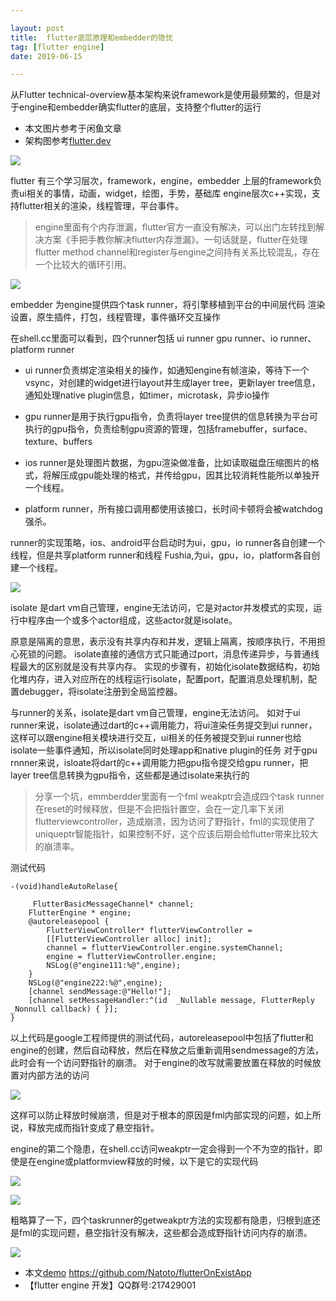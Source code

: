 ```yaml
---

layout: post
title:  flutter底层原理和embedder的隐忧
tag: [flutter engine]
date: 2019-06-15

---
```

 
 
 从Flutter technical-overview基本架构来说framework是使用最频繁的，但是对于engine和embedder确实flutter的底层，支持整个flutter的运行
 
 * 本文图片参考于闲鱼文章
 * 架构图参考[flutter.dev](https://flutter.dev/docs/resources/technical-overview)


![](https://user-gold-cdn.xitu.io/2019/6/15/16b5b64545ea5113?w=1588&h=884&f=png&s=106964)

flutter 有三个学习层次，framework，engine，embedder
上层的framework负责ui相关的事情，动画，widget，绘图，手势，基础库
engine层次c++实现，支持flutter相关的渲染，线程管理，平台事件。

> engine里面有个内存泄漏，flutter官方一直没有解决，可以出门左转找到解决方案《手把手教你解决flutter内存泄漏》。一句话就是，flutter在处理flutter method channel和register与engine之间持有关系比较混乱，存在一个比较大的循环引用。


![](https://user-gold-cdn.xitu.io/2019/6/15/16b5b61aaad058c3?w=731&h=357&f=png&s=25065)


embedder 为engine提供四个task runner，将引擎移植到平台的中间层代码
渲染设置，原生插件，打包，线程管理，事件循环交互操作

在shell.cc里面可以看到，四个runner包括 ui runner gpu runner、io runner、platform runner


* ui runner负责绑定渲染相关的操作，如通知engine有帧渲染，等待下一个vsync，对创建的widget进行layout并生成layer tree，更新layer tree信息，通知处理native plugin信息，如timer，microtask，异步io操作

* gpu runner是用于执行gpu指令，负责将layer tree提供的信息转换为平台可执行的gpu指令，负责绘制gpu资源的管理，包括framebuffer，surface、texture、buffers

* ios runner是处理图片数据，为gpu渲染做准备，比如读取磁盘压缩图片的格式，将解压成gpu能处理的格式，并传给gpu，因其比较消耗性能所以单独开一个线程。

* platform runner，所有接口调用都使用该接口，长时间卡顿将会被watchdog强杀。

runner的实现策略，ios、android平台启动时为ui，gpu，io runner各自创建一个线程，但是共享platform runner和线程
Fushia,为ui，gpu，io，platform各自创建一个线程。




![](https://user-gold-cdn.xitu.io/2019/6/15/16b5b630686912a0?w=627&h=297&f=png&s=11919)

isolate 是dart vm自己管理，engine无法访问，它是对actor并发模式的实现，运行中程序由一个或多个actor组成，这些actor就是isolate。

原意是隔离的意思，表示没有共享内存和并发，逻辑上隔离，按顺序执行，不用担心死锁的问题。
isolate直接的通信方式只能通过port，消息传递异步，与普通线程最大的区别就是没有共享内存。
实现的步骤有，初始化isolate数据结构，初始化堆内存，进入对应所在的线程运行isolate，配置port，配置消息处理机制，配置debugger，将isolate注册到全局监控器。

与runner的关系，isolate是dart vm自己管理，engine无法访问。
如对于ui runner来说，isolate通过dart的c++调用能力，将ui渲染任务提交到ui runner，这样可以跟engine相关模块进行交互，ui相关的任务被提交到ui runner也给isolate一些事件通知，所以isolate同时处理app和native plugin的任务
对于gpu rnnner来说，isloate将dart的c++调用能力把gpu指令提交给gpu runner，把layer tree信息转换为gpu指令，这些都是通过isolate来执行的

 
> 分享一个坑，emmberdder里面有一个fml weakptr会造成四个task runner在reset的时候释放，但是不会把指针置空，会在一定几率下关闭flutterviewcontroller，造成崩溃，因为访问了野指针，fml的实现使用了uniqueptr智能指针，如果控制不好，这个应该后期会给flutter带来比较大的崩溃率。


测试代码
```
-(void)handleAutoRelase{
 
     FlutterBasicMessageChannel* channel;
    FlutterEngine * engine;
    @autoreleasepool {
        FlutterViewController* flutterViewController =
        [[FlutterViewController alloc] init];
        channel = flutterViewController.engine.systemChannel;
        engine = flutterViewController.engine;
        NSLog(@"engine111:%@",engine);
    }
    NSLog(@"engine222:%@",engine);
    [channel sendMessage:@"Hello!"];
    [channel setMessageHandler:^(id  _Nullable message, FlutterReply  _Nonnull callback) { }]; 
}
```

以上代码是google工程师提供的测试代码，autoreleasepool中包括了flutter和engine的创建，然后自动释放，然后在释放之后重新调用sendmessage的方法，此时会有一个访问野指针的崩溃。
对于engine的改写就需要放置在释放的时候放置对内部方法的访问

![](https://user-gold-cdn.xitu.io/2019/6/15/16b5b7e6cca95542?w=1484&h=724&f=png&s=206849)

这样可以防止释放时候崩溃，但是对于根本的原因是fml内部实现的问题，如上所说，释放完成而指针变成了悬空指针。

engine的第二个隐患，在shell.cc访问weakptr一定会得到一个不为空的指针，即使是在engine或platformview释放的时候，以下是它的实现代码

![](https://user-gold-cdn.xitu.io/2019/6/15/16b5b82d301bf985?w=1438&h=852&f=png&s=187994)

![](https://user-gold-cdn.xitu.io/2019/6/15/16b5b82144b3e46a?w=1450&h=886&f=png&s=243688)

粗略算了一下，四个taskrunner的getweakptr方法的实现都有隐患，归根到底还是fml的实现问题，悬空指针没有解决，这些都会造成野指针访问内存的崩溃。

![](https://user-gold-cdn.xitu.io/2019/6/15/16b5b8481e4553f9?w=1582&h=1376&f=png&s=378743)


* 本文[demo](https://github.com/Natoto/flutterOnExistApp) https://github.com/Natoto/flutterOnExistApp
* 【flutter engine 开发】QQ群号:217429001
